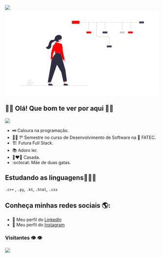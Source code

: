 
<img src="https://raw.githubusercontent.com/iampavangandhi/iampavangandhi/master/gifs/Hi.gif" width="30px">
<img align ="center" src = "carrer.png" />

<h2>🕵️‍♀️ Olá! Que bom te ver por aqui 🙋‍♀️</h2>

<img align="center" src = "https://image.freepik.com/vetores-gratis/designer-feminino-trabalhando-ate-tarde-na-ilustracao-plana-do-quarto-aluno-de-desenho-animado-usando-um-laptop-a-noite-e-sentado-na-mesa_74855-14019.jpg" />



- ⏭️ Caloura na programação.
- 👩‍🎓 1º Semestre no curso de Desenvolvimento de Software na 🏫 FATEC.
- 🏗️ Futura Full Stack.
- 📚 Adoro ler.
- 👩‍❤️‍👨 Casada.
- :octocat: Mãe de duas gatas.

## Estudando as linguagens:construction_worker_woman:🦖 

`.c++` , `.py`, `.kt`, `.html`, `.css`

## Conheça minhas redes sociais 🌎:
- 💼 Meu perfil do <a href="https://www.linkedin.com/in/paulademelo/">LinkedIn</a>
- 💃 Meu perfil do <a href="https://www.instagram.com/paulameloti/">Instagram</a>

### Visitantes 👁️ 👁️
  
  <img alingn="center" src="https://profile-counter.glitch.me/paulademelo/count.svg" />
   
<!--
**paulademelo/paulademelo** is a ✨ _special_ ✨ repository because its `README.md` (this file) appears on your GitHub profile.

Here are some ideas to get you started:

- 🔭 I’m currently working on ...
- 🌱 I’m currently learning ...
- 👯 I’m looking to collaborate on ...
- 🤔 I’m looking for help with ...
- 💬 Ask me about ...
- 📫 How to reach me: ...
- 😄 Pronouns: ...
- ⚡ Fun fact: ...
-->
